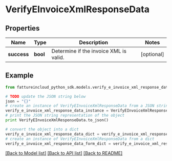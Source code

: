 # VerifyEInvoiceXmlResponseData


## Properties
Name | Type | Description | Notes
------------ | ------------- | ------------- | -------------
**success** | **bool** | Determine if the invoice XML is valid. | [optional] 

## Example

```python
from fattureincloud_python_sdk.models.verify_e_invoice_xml_response_data import VerifyEInvoiceXmlResponseData

# TODO update the JSON string below
json = "{}"
# create an instance of VerifyEInvoiceXmlResponseData from a JSON string
verify_e_invoice_xml_response_data_instance = VerifyEInvoiceXmlResponseData.from_json(json)
# print the JSON string representation of the object
print VerifyEInvoiceXmlResponseData.to_json()

# convert the object into a dict
verify_e_invoice_xml_response_data_dict = verify_e_invoice_xml_response_data_instance.to_dict()
# create an instance of VerifyEInvoiceXmlResponseData from a dict
verify_e_invoice_xml_response_data_form_dict = verify_e_invoice_xml_response_data.from_dict(verify_e_invoice_xml_response_data_dict)
```
[[Back to Model list]](../README.md#documentation-for-models) [[Back to API list]](../README.md#documentation-for-api-endpoints) [[Back to README]](../README.md)


